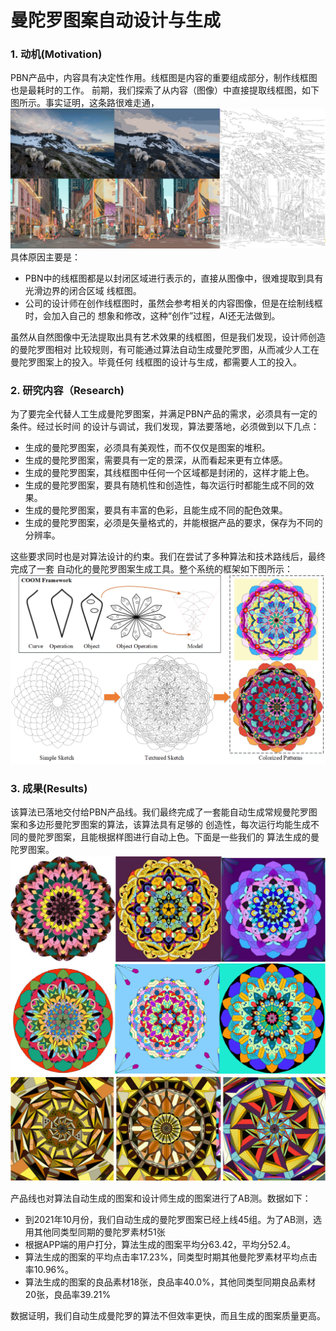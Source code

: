 # 曼陀罗图案自动设计与生成

### 1. 动机(Motivation)
PBN产品中，内容具有决定性作用。线框图是内容的重要组成部分，制作线框图也是最耗时的工作。
前期，我们探索了从内容（图像）中直接提取线框图，如下图所示。事实证明，这条路很难走通，
![从图像中提取线框图](https://raw.githubusercontent.com/zjustarstar/dailybreadResearch.github.io/gh-pages/article/product/imgs/mandala_motivation.png)
具体原因主要是：
- PBN中的线框图都是以封闭区域进行表示的，直接从图像中，很难提取到具有光滑边界的闭合区域
线框图。
- 公司的设计师在创作线框图时，虽然会参考相关的内容图像，但是在绘制线框时，会加入自己的
想象和修改，这种“创作”过程，AI还无法做到。

虽然从自然图像中无法提取出具有艺术效果的线框图，但是我们发现，设计师创造的曼陀罗图相对
比较规则，有可能通过算法自动生成曼陀罗图，从而减少人工在曼陀罗图案上的投入。毕竟任何
线框图的设计与生成，都需要人工的投入。

### 2. 研究内容（Research)
为了要完全代替人工生成曼陀罗图案，并满足PBN产品的需求，必须具有一定的条件。经过长时间
的设计与调试，我们发现，算法要落地，必须做到以下几点：
+ 生成的曼陀罗图案，必须具有美观性，而不仅仅是图案的堆积。
+ 生成的曼陀罗图案，需要具有一定的景深，从而看起来更有立体感。
+ 生成的曼陀罗图案，其线框图中任何一个区域都是封闭的，这样才能上色。
+ 生成的曼陀罗图案，要具有随机性和创造性，每次运行时都能生成不同的效果。
+ 生成的曼陀罗图案，要具有丰富的色彩，且能生成不同的配色效果。
+ 生成的曼陀罗图案，必须是矢量格式的，并能根据产品的要求，保存为不同的分辨率。

这些要求同时也是对算法设计的约束。我们在尝试了多种算法和技术路线后，最终完成了一套
自动化的曼陀罗图案生成工具。整个系统的框架如下图所示：
![曼陀罗图案生成框架](https://raw.githubusercontent.com/zjustarstar/dailybreadResearch.github.io/gh-pages/article/product/imgs/mandala_flowchart.png)


### 3. 成果(Results)
该算法已落地交付给PBN产品线。我们最终完成了一套能自动生成常规曼陀罗图案和多边形曼陀罗图案的算法，该算法具有足够的
创造性，每次运行均能生成不同的曼陀罗图案，且能根据样图进行自动上色。下面是一些我们的
算法生成的曼陀罗图案。
![曼陀罗效果图](https://raw.githubusercontent.com/zjustarstar/dailybreadResearch.github.io/gh-pages/article/product/imgs/mandala_regular.png)
![曼陀罗效果图](https://raw.githubusercontent.com/zjustarstar/dailybreadResearch.github.io/gh-pages/article/product/imgs/mandala_polygon.png)

产品线也对算法自动生成的图案和设计师生成的图案进行了AB测。数据如下：
+ 到2021年10月份，我们自动生成的曼陀罗图案已经上线45组。为了AB测，选用其他同类型同期的曼陀罗素材51张
+ 根据APP端的用户打分，算法生成的图案平均分63.42，平均分52.4。
+ 算法生成的图案的平均点击率17.23%，同类型时期其他曼陀罗素材平均点击率10.96%。
+ 算法生成的图案的良品素材18张，良品率40.0%，其他同类型同期良品素材20张，良品率39.21%

数据证明，我们自动生成曼陀罗的算法不但效率更快，而且生成的图案质量更高。



